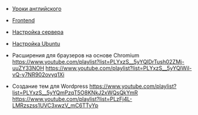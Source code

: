 + [Уроки английского](English.md)
+ [Frontend](Frontend.md)
+ [Настройка сервера](Server-linux/Readme.md)
+ [Настройка Ubuntu](Ubuntu.md)

+ Расширения для браузеров на основе Chromium
https://www.youtube.com/playlist?list=PLYxzS__5yYQlDrTush02ZMj-uuZY33NOH
https://www.youtube.com/playlist?list=PLYxzS__5yYQlWil-vQ-y7NR902ovyq1Xi

+ Создание тем для Wordpress
https://www.youtube.com/playlist?list=PLYxzS__5yYQmPzqT5O8KNkJ2xWQsQkYmR
https://www.youtube.com/playlist?list=PLzFj4L-LMRzszss1UVC3xwzV_mC6TTyYp
